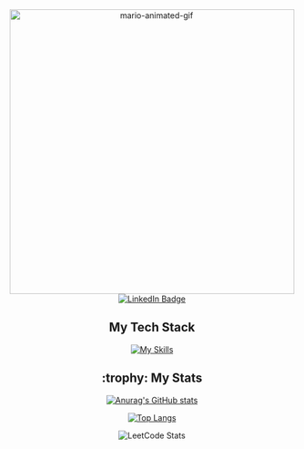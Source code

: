 <div align="center">
  <img src="https://github.com/Anmol-Baranwal/Cool-GIFs-For-GitHub/assets/74038190/6357eb37-3a0e-4efe-b015-ce8b14e910d6" width="500" alt="mario-animated-gif">

  <div id="badges">
    <a href="https://www.linkedin.com/in/adam-ferguson-7259b6121/">
      <img src="https://img.shields.io/badge/LinkedIn-blue?style=for-the-badge&logo=linkedin&logoColor=white" alt="LinkedIn Badge"/>
    </a>
  </div>

  <h2>My Tech Stack</h2>
  
  [![My Skills](https://skillicons.dev/icons?i=dotnet,cs,azure,react,ts,js,html,css,rabbitmq,redis,postgres,docker,kubernetes,githubactions)](https://skillicons.dev)

  <h2>:trophy: My Stats</h2>

  [![Anurag's GitHub stats](https://github-readme-stats.vercel.app/api?username=adamthewilliam&layout=compact&theme=tokyonight)](https://github.com/anuraghazra/github-readme-stats)

  [![Top Langs](https://github-readme-stats.vercel.app/api/top-langs/?username=adamthewilliam&layout=compact&theme=tokyonight)](https://github.com/anuraghazra/github-readme-stats)

  ![LeetCode Stats](https://leetcard.jacoblin.cool/leetadamf?theme=unicorn&font=Inter)
</div>

